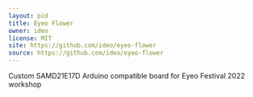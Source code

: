 ```yaml
---
layout: pid
title: Eyeo Flower
owner: ideo
license: MIT
site: https://github.com/ideo/eyeo-flower
source: https://github.com/ideo/eyeo-flower
---
```


Custom SAMD21E17D Arduino compatible board for Eyeo Festival 2022 workshop
